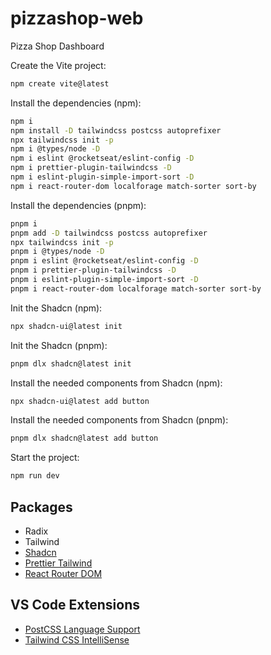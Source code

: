 # pizzashop-web
Pizza Shop Dashboard

Create the Vite project:
```sh
npm create vite@latest
```

Install the dependencies (npm):
```sh
npm i
npm install -D tailwindcss postcss autoprefixer
npx tailwindcss init -p
npm i @types/node -D
npm i eslint @rocketseat/eslint-config -D
npm i prettier-plugin-tailwindcss -D
npm i eslint-plugin-simple-import-sort -D
npm i react-router-dom localforage match-sorter sort-by
```

Install the dependencies (pnpm):
```sh
pnpm i
pnpm add -D tailwindcss postcss autoprefixer
npx tailwindcss init -p
pnpm i @types/node -D
pnpm i eslint @rocketseat/eslint-config -D
pnpm i prettier-plugin-tailwindcss -D
pnpm i eslint-plugin-simple-import-sort -D
pnpm i react-router-dom localforage match-sorter sort-by
```

Init the Shadcn (npm):
```sh
npx shadcn-ui@latest init
```

Init the Shadcn (pnpm):
```sh
pnpm dlx shadcn@latest init
```

Install the needed components from Shadcn (npm):
```sh
npx shadcn-ui@latest add button
```

Install the needed components from Shadcn (pnpm):
```sh
pnpm dlx shadcn@latest add button
```

Start the project:
```sh
npm run dev
```

## Packages
- Radix
- Tailwind
- [Shadcn](https://ui.shadcn.com/)
- [Prettier Tailwind](https://tailwindcss.com/blog/automatic-class-sorting-with-prettier)
- [React Router DOM](https://reactrouter.com/en/main)

## VS Code Extensions

- [PostCSS Language Support](https://marketplace.visualstudio.com/items?itemName=csstools.postcss)
- [Tailwind CSS IntelliSense](https://marketplace.visualstudio.com/items?itemName=bradlc.vscode-tailwindcss)